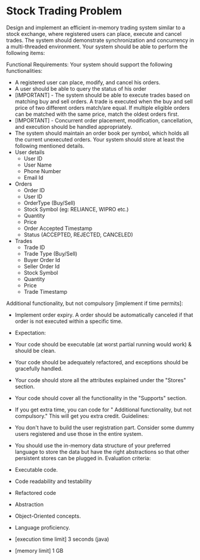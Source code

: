 # Stock Trading Problem
Design and implement an efficient in-memory trading system similar to a stock exchange, where registered users can place, execute and cancel trades. The system should demonstrate synchronization and concurrency in a multi-threaded environment.
Your system should be able to perform the following items:

Functional Requirements:
Your system should support the following functionalities:
* A registered user can place, modify, and cancel his orders.
* A user should be able to query the status of his order
* [IMPORTANT] - The system should be able to execute trades based on matching buy and sell orders. A trade is executed when the buy and sell price of two different orders match/are equal. If multiple eligible orders can be matched with the same price, match the oldest orders first.
* [IMPORTANT] - Concurrent order placement, modification, cancellation, and execution should be handled appropriately.
* The system should maintain an order book per symbol, which holds all the current unexecuted orders.
  Your system should store at least the following mentioned details.
* User details
    * User ID
    * User Name
    * Phone Number
    * Email Id
* Orders
    * Order ID
    * User ID
    * OrderType (Buy/Sell)
    * Stock Symbol (eg: RELIANCE, WIPRO etc.)
    * Quantity
    * Price
    * Order Accepted Timestamp
    * Status (ACCEPTED, REJECTED, CANCELED)
* Trades
    * Trade ID
    * Trade Type (Buy/Sell)
    * Buyer Order Id
    * Seller Order Id
    * Stock Symbol
    * Quantity
    * Price
    * Trade Timestamp

Additional functionality, but not compulsory [implement if time permits]:
* Implement order expiry. A order should be automatically canceled if that order is not executed within a specific time.

* Expectation:
* Your code should be executable (at worst partial running would work) & should be clean.
* Your code should be adequately refactored, and exceptions should be gracefully handled.
* Your code should store all the attributes explained under the "Stores" section.
* Your code should cover all the functionality in the "Supports" section.
* If you get extra time, you can code for " Additional functionality, but not compulsory." This will get you extra credit.
  Guidelines:
* You don't have to build the user registration part. Consider some dummy users registered and use those in the entire system.
* You should use the in-memory data structure of your preferred language to store the data but have the right abstractions so that other persistent stores can be plugged in.
  Evaluation criteria:
* Executable code.
* Code readability and testability
* Refactored code
* Abstraction
* Object-Oriented concepts.
* Language proficiency.
* [execution time limit] 3 seconds (java) 
* [memory limit] 1 GB